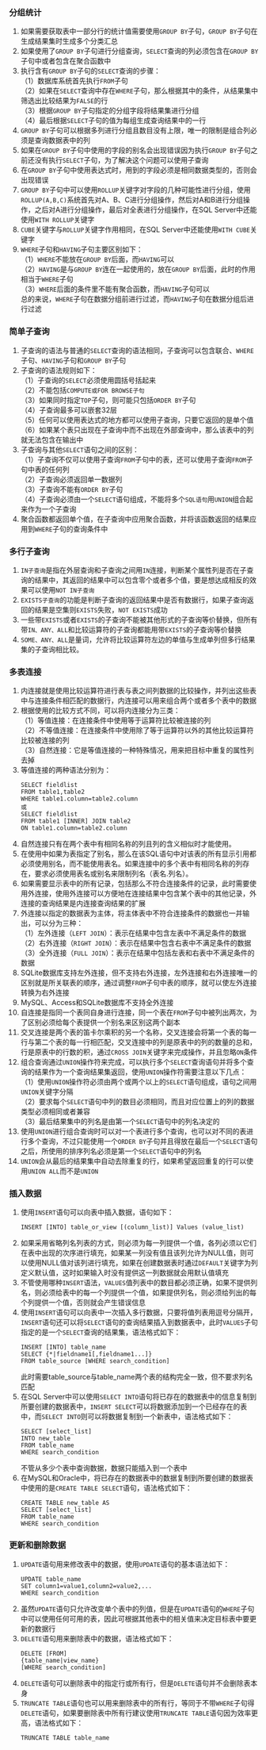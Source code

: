 ### 分组统计
1. 如果需要获取表中一部分行的统计值需要使用`GROUP BY`子句，`GROUP BY`子句在生成结果集时生成多个分类汇总
2. 如果使用了`GROUP BY`子句进行分组查询，`SELECT`查询的列必须包含在`GROUP BY`子句中或者包含在聚合函数中
3. 执行含有`GROUP BY`子句的`SELECT`查询的步骤：  
（1）数据库系统首先执行`FROM`子句  
（2）如果在`SELECT`查询中存在`WHERE`子句，那么根据其中的条件，从结果集中筛选出比较结果为`FALSE`的行  
（3）根据`GROUP BY`子句指定的分组字段将结果集进行分组  
（4）最后根据`SELECT`子句的值为每组生成查询结果中的一行
4. `GROUP BY`子句可以根据多列进行分组且数目没有上限，唯一的限制是组合列必须是查询数据表中的列
5. 如果在`GROUP BY`子句中使用的字段的别名会出现错误因为执行`GROUP BY`子句之前还没有执行`SELECT`子句，为了解决这个问题可以使用子查询
6. 在`GROUP BY`子句中使用表达式时，用到的字段必须是相同数据类型的，否则会出现错误
7. `GROUP BY`子句中可以使用`ROLLUP`关键字对字段的几种可能性进行分组，使用`ROLLUP(A,B,C)`系统首先对A、B、C进行分组操作，然后对A和B进行分组操作，之后对A进行分组操作，最后对全表进行分组操作，在SQL Server中还能使用`WITH ROLLUP`关键字
8. `CUBE`关键字与`ROLLUP`关键字作用相同，在SQL Server中还能使用`WITH CUBE`关键字
9. `WHERE`子句和`HAVING`子句主要区别如下：  
（1）`WHERE`不能放在`GROUP BY`后面，而`HAVING`可以  
（2）`HAVING`是与`GROUP BY`连在一起使用的，放在`GROUP BY`后面，此时的作用相当于`WHERE`子句  
（3）`WHERE`后面的条件里不能有聚合函数，而`HAVING`子句可以  
总的来说，`WHERE`子句在数据分组前进行过滤，而`HAVING`子句在数据分组后进行过滤

### 简单子查询
1. 子查询的语法与普通的`SELECT`查询的语法相同，子查询可以包含联合、`WHERE`子句、`HAVING`子句和`GROUP BY`子句
2. 子查询的语法规则如下：  
（1）子查询的`SELECT`必须使用圆括号括起来  
（2）不能包括`COMPUTE或FOR BROWSE子句`  
（3）如果同时指定`TOP`子句，则可能只包括`ORDER BY`子句  
（4）子查询最多可以嵌套32层  
（5）任何可以使用表达式的地方都可以使用子查询，只要它返回的是单个值  
（6）如果某个表只出现在子查询中而不出现在外部查询中，那么该表中的列就无法包含在输出中
3. 子查询与其他`SELECT`语句之间的区别：  
（1）子查询不仅可以使用子查询`FROM`子句中的表，还可以使用子查询`FROM`子句中表的任何列  
（2）子查询必须返回单一数据列  
（3）子查询不能有`ORDER BY`子句  
（4）子查询必须由一个`SELECT`语句组成，不能将多个`SQL语句`用`UNION`组合起来作为一个子查询
4. 聚合函数都返回单个值，在子查询中应用聚合函数，并将该函数返回的结果应用到`WHERE`子句的查询条件中

### 多行子查询
1. `IN子查询`是指在外层查询和子查询之间用`IN`连接，判断某个属性列是否在子查询的结果中，其返回的结果中可以包含零个或者多个值，要是想达成相反的效果可以使用`NOT IN子查询`
2. `EXISTS子查询`的功能是判断子查询的返回结果中是否有数据行，如果子查询返回的结果是空集则`EXISTS`失败，`NOT EXISTS`成功
3. 一些带`EXISTS`或者`EXISTS`的子查询不能被其他形式的子查询等价替换，但所有带`IN、ANY、ALL`和比较运算符的子查询都能用带`EXISTS`的子查询等价替换
4. `SOME、ANY、ALL`是量词，允许将比较运算符左边的单值与生成单列但多行结果集的子查询相比较。

### 多表连接
1. 内连接就是使用比较运算符进行表与表之间列数据的比较操作，并列出这些表中与连接条件相匹配的数据行，内连接可以用来组合两个或者多个表中的数据
2. 根据使用的比较方式不同，可以将内连接分为三类：  
（1）等值连接：在连接条件中使用等于运算符比较被连接的列  
（2）不等值连接：在连接条件中使用除了等于运算符以外的其他比较运算符比较被连接的列  
（3）自然连接：它是等值连接的一种特殊情况，用来把目标中重复的属性列去掉
3. 等值连接的两种语法分别为：  
    ```
    SELECT fieldlist
    FROM table1,table2
    WHERE table1.column=table2.column
    或
    SELECT fieldlist
    FROM table1 [INNER] JOIN table2
    ON table1.column=table2.column
    ```
4. 自然连接只有在两个表中有相同名称的列且列的含义相似时才能使用。
5. 在使用中如果为表指定了别名，那么在该SQL语句中对该表的所有显示引用都必须使用别名，而不能使用表名。如果连接中的多个表中有相同名称的列存在，要求必须使用表名或别名来限制列名（表名.列名）。
6. 如果需要显示表中的所有记录，包括那么不符合连接条件的记录，此时需要使用外连接，使用外连接可以方便地在连接结果中包含某个表中的其他记录，外连接的查询结果是内连接查询结果的扩展
7. 外连接以指定的数据表为主体，将主体表中不符合连接条件的数据也一并输出，可以分为三种：  
（1）左外连接（`LEFT JOIN`）：表示在结果中包含左表中不满足条件的数据  
（2）右外连接（`RIGHT JOIN`）：表示在结果中包含右表中不满足条件的数据  
（3）全外连接（`FULL JOIN`）：表示在结果中包括左表和右表中不满足条件的数据
8. SQLite数据库支持左外连接，但不支持右外连接，左外连接和右外连接唯一的区别就是所关联表的顺序，通过调整`FROM`子句中表的顺序，就可以使左外连接转换为右外连接
9. MySQL、Access和SQLite数据库不支持全外连接
10. 自连接是指同一个表同自身进行连接，同一个表在`FROM`子句中被列出两次，为了区别必须给每个表提供一个别名来区别这两个副本
11. 交叉连接是两个表的笛卡尔乘积的另一个名称，交叉连接会将第一个表的每一行与第二个表的每一行相匹配，交叉连接中的列是原表中的列的数量的总和，行是原表中的行数的积，通过`CROSS JOIN`关键字来完成操作，并且忽略`ON`条件
12. 组合查询通过`UNION`操作符来完成，可以执行多个`SELECT`查询语句并将多个查询的结果作为一个查询结果集返回，使用`UNION`操作符需要注意以下几点：  
（1）使用`UNION`操作符必须由两个或两个以上的`SELECT`语句组成，语句之间用`UNION`关键字分隔  
（2）要求每个`SELECT`语句中列的数目必须相同，而且对应位置上的列的数据类型必须相同或者兼容  
（3）最后结果集中的列名是由第一个`SELECT`语句中的列名决定的
13. 使用`UNION`进行组合查询时可以对一个表进行多个查询，也可以对不同的表进行多个查询，不过只能使用一个`ORDER BY`子句并且得放在最后一个`SELECT`语句之后，所使用的排序列名必须是第一个`SELECT`语句中的列名
14. `UNION`会从最后的结果集中自动去除重复的行，如果希望返回重复的行可以使用`UNION ALL`而不是`UNION`

### 插入数据
1. 使用`INSERT`语句可以向表中插入数据，语句如下：  
    ```
    INSERT [INTO] table_or_view [(column_list)] Values (value_list)
    ```
2. 如果采用省略列名列表的方式，则必须为每一列提供一个值，各列必须以它们在表中出现的次序进行填充，如果某一列没有值且该列允许为NULL值，则可以使用NULL值对该列进行填充，如果在创建数据表时通过`DEFAULT`关键字为列定义默认值，这时如果输入时没有提供这一列数据就会用默认值填充
3. 不管使用哪种`INSERT`语法，`VALUES`值列表中的数目都必须正确，如果不提供列名，则必须给表中的每一个列提供一个值，如果提供列名，则必须给列出的每个列提供一个值，否则就会产生错误信息
4. 使用`INSERT`语句可以向表中一次插入多行数据，只要将值列表用逗号分隔开，`INSERT`语句还可以将`SELECT`语句的查询结果插入到数据表中，此时`VALUES`子句指定的是一个`SELECT`查询的结果集，语法格式如下：  
    ```
    INSERT [INTO] table_name
    SELECT {*|fieldname1[,fieldname1...]}
    FROM table_source [WHERE search_condition]
    ```
    此时需要table_source与table_name两个表的结构完全一致，但不要求列名匹配
5. 在SQL Server中可以使用`SELECT INTO`语句将已存在的数据表中的信息复制到所要创建的数据表中，`INSERT SELECT`可以将数据添加到一个已经存在的表中，而`SELECT INTO`则可以将数据复制到一个新表中，语法格式如下：  
    ```
    SELECT [select_list]
    INTO new_table
    FROM table_name
    WHERE search_condition
    ```
    不管从多少个表中查询数据，数据只能插入到一个表中
6. 在MySQL和Oracle中，将已存在的数据表中的数据复制到所要创建的数据表中使用的是`CREATE TABLE SELECT`语句，语法格式如下：
    ```
    CREATE TABLE new_table AS
    SELECT [select_list]
    FROM table_name
    WHERE search_condition
    ```

### 更新和删除数据
1. `UPDATE`语句用来修改表中的数据，使用`UPDATE`语句的基本语法如下：  
    ```
    UPDATE table_name
    SET column1=value1,column2=value2,...
    WHERE search_condition 
    ```
2. 虽然`UPDATE`语句只允许改变单个表中的列值，但是在`UPDATE`语句的`WHERE`子句中可以使用任何可用的表，因此可根据其他表中的相关值来决定目标表中要更新的数据行
3. `DELETE`语句用来删除表中的数据，语法格式如下： 
    ```
    DELETE [FROM]
    {table_name|view_name}
    [WHERE search_condition]
    ```
4. `DELETE`语句可以删除表中的指定行或所有行，但是`DELETE`语句并不会删除表本身
5. `TRUNCATE TABLE`语句也可以用来删除表中的所有行，等同于不带`WHERE`子句得`DELETE`语句，如果要删除表中所有行建议使用`TRUNCATE TABLE`语句因为效率更高，语法格式如下：  
    ```
    TRUNCATE TABLE table_name
    ```